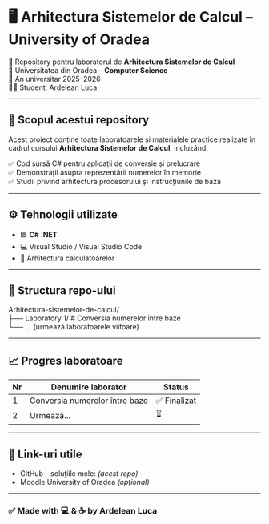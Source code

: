 # 🖥️ Arhitectura Sistemelor de Calcul – University of Oradea

📌 Repository pentru laboratorul de **Arhitectura Sistemelor de Calcul**  
📍 Universitatea din Oradea – **Computer Science**  
📅 An universitar 2025–2026  
👨‍🎓 Student: Ardelean Luca

---

## 🎯 Scopul acestui repository

Acest proiect conține toate laboratoarele și materialele practice realizate în cadrul cursului **Arhitectura Sistemelor de Calcul**, incluzând:

✅ Cod sursă C# pentru aplicații de conversie și prelucrare  
✅ Demonstrații asupra reprezentării numerelor în memorie  
✅ Studii privind arhitectura procesorului și instrucțiunile de bază

---

## ⚙️ Tehnologii utilizate

- 🟦 **C# .NET**
- 💻 Visual Studio / Visual Studio Code
- 🧠 Arhitectura calculatoarelor

---

## 📂 Structura repo-ului

Arhitectura-sistemelor-de-calcul/  
 ├── Laboratory 1/   # Conversia numerelor între baze  
 └── ... (urmează laboratoarele viitoare)

---

## 📈 Progres laboratoare

| Nr | Denumire laborator | Status |
|----|-------------------|--------|
| 1  | Conversia numerelor între baze | ✅ Finalizat |
| 2  | Urmează... | ⏳ |

---

## 🔗 Link-uri utile

- GitHub – soluțiile mele: *(acest repo)*
- Moodle University of Oradea *(opțional)*

---

### ✅ Made with 💻 & ☕ by Ardelean Luca
